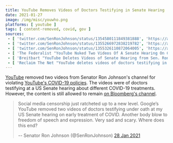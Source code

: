 ```yaml
---
title: YouTube Removes Videos of Doctors Testifying in Senate Hearing
date: 2021-01-27
image: /img/misc/youwho.png
platforms: [ youtube ]
tags: [ content-removed, covid, gov ]
sources:
 - [ 'twitter.com/SenRonJohnson/status/1354580111849381888', 'https://archive.is/DoFWj' ]
 - [ 'twitter.com/SenRonJohnson/status/1355266972838219782', 'https://archive.is/47km3' ]
 - [ 'twitter.com/SenRonJohnson/status/1355326110872064005', 'https://archive.is/59ZnK' ]
 - [ 'The Federalist "YouTube Nuked Two Videos Of A Senate Hearing On COVID-19 Treatments" by Jordan Davidson (28 Jan 2021)', 'https://archive.is/zEY67' ]
 - [ 'Breitbart "YouTube Deletes Videos of Senate Hearing from Sen. Ron Johnson’s Channel" by Allum Bokhari (28 Jan 2021)', 'https://archive.is/iYgeU' ]
 - [ 'Reclaim The Net "YouTube deletes videos of doctors testifying in Senate Homeland Committee as “coronavirus misinformation”" by Christina Maas  (29 Jan 2021)', 'https://reclaimthenet.org/youtube-deletes-videos-of-doctors-testifying-in-senate-homeland-committee/' ]
---
```


[YouTube](/youtube/) removed two videos from Senator Ron Johnson's channel for
violating [YouTube's COVID-19
policies](/events/youtube-says-contradicting-who-will-violate-guidelines/). The
videos were of doctors testifying at a US Senate hearing about different
COVID-19 treatments. However, the content is still allowed to remain [on
Bloomberg's channel](https://www.youtube.com/watch?v=k8RyV3VEDKI).

> Social media censorship just ratcheted up to a new level. Google’s YouTube
> removed two videos of doctors testifying under oath at my US Senate hearing
> on early treatment of COVID. Another body blow to freedom of speech and
> expression. Very sad and scary. Where does this end?
>
> -- Senator Ron Johnson (@SenRonJohnson) [28 Jan 2021](https://archive.is/DoFWj)
